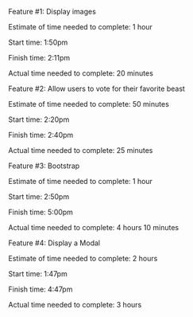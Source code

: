 Feature #1: Display images

Estimate of time needed to complete: 1 hour

Start time: 1:50pm

Finish time: 2:11pm

Actual time needed to complete: 20 minutes


Feature #2: Allow users to vote for their favorite beast

Estimate of time needed to complete: 50 minutes

Start time: 2:20pm

Finish time: 2:40pm

Actual time needed to complete: 25 minutes


Feature #3: Bootstrap

Estimate of time needed to complete: 1 hour

Start time: 2:50pm

Finish time: 5:00pm

Actual time needed to complete: 4 hours 10 minutes


Feature #4: Display a Modal

Estimate of time needed to complete: 2 hours

Start time: 1:47pm

Finish time: 4:47pm

Actual time needed to complete: 3 hours
